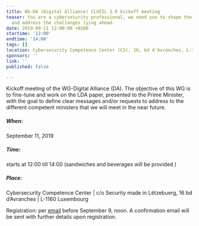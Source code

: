 ```yaml
---
title: WG-DA (Digital Alliance) CLUSIL 3.0 kickoff meeting
teaser: You are a cybersecurity professional, we need you to shape the common future
  and address the challenges lying ahead.
date: 2019-09-11 12:00:00 +0200
startime: '12:00'
endtime: '14:00'
tags: []
location: Cybersecurity Competence Center (C3), 16, bd d'Avranches, L-1160 Luxembourg
sponsors: ''
link: ''
published: false

---
```

Kickoff meeting of the WG-Digital Alliance (DA). The objective of this WG is to fine-tune and work on the LDA paper, presented to the Prime Minister, with the goal to define clear messages and/or requests to address to the different competent ministers that we will meet in the near future.

##### When:

September 11, 2019

##### Time:

starts at 12:00 till 14:00 (sandwiches and beverages will be provided )

##### Place:

Cybersecurity Competence Center | c/o Security made in Lëtzebuerg, 16 bd d’Avranches | L-1160 Luxembourg

Registration:  per [email](mailto:secgen@clusil.lu) before September 9, noon. A confirmation email will be sent with further details upon registration.